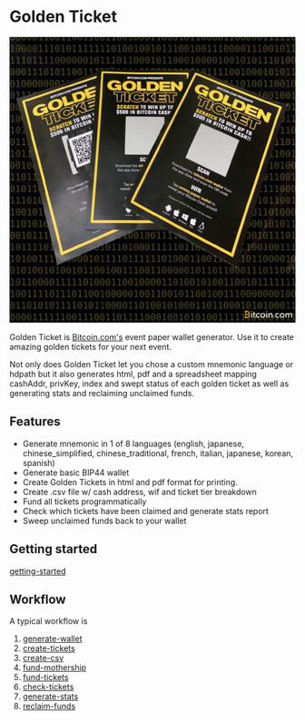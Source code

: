 # Golden Ticket

![Golden Ticket](images/gts.jpg)

Golden Ticket is [Bitcoin.com's](https://www.bitcoin.com) event paper wallet generator. Use it to create amazing golden tickets for your next event.

Not only does Golden Ticket let you chose a custom mnemonic language or hdpath but it also generates html, pdf and a spreadsheet mapping cashAddr, privKey, index and swept status of each golden ticket as well as generating stats and reclaiming unclaimed funds.

## Features

- Generate mnemonic in 1 of 8 languages (english, japanese, chinese_simplified, chinese_traditional, french, italian, japanese, korean, spanish)
- Generate basic BIP44 wallet
- Create Golden Tickets in html and pdf format for printing.
- Create .csv file w/ cash address, wif and ticket tier breakdown
- Fund all tickets programmatically
- Check which tickets have been claimed and generate stats report
- Sweep unclaimed funds back to your wallet

## Getting started

[getting-started](documentation/getting-started.md)

## Workflow

A typical workflow is

1. [generate-wallet](documentation/generate-wallet.md)
2. [create-tickets](documentation/create-tickets.md)
3. [create-csv](documentation/create-csv.md)
4. [fund-mothership](documentation/fund-mothership.md)
5. [fund-tickets](documentation/fund-tickets.md)
6. [check-tickets](documentation/check-tickets.md)
7. [generate-stats](documentation/generate-stats.md)
8. [reclaim-funds](documentation/reclaim-funds.md)

